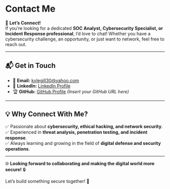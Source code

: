 # **Contact Me**  
🚀 **Let’s Connect!**  
If you’re looking for a dedicated **SOC Analyst, Cybersecurity Specialist, or Incident Response professional**, I’d love to chat! Whether you have a cybersecurity challenge, an opportunity, or just want to network, feel free to reach out.  

---  

## **📬 Get in Touch**  
- 📧 **Email:** [kylegill30@yahoo.com](mailto:kylegill30@yahoo.com)  
- 💼 **LinkedIn:** [LinkedIn Profile](https://www.linkedin.com/in/kylesportfolio/)  
- 🏆 **GitHub:** [GitHub Profile](#) *(Insert your GitHub URL here)*  

---  

## **💡 Why Connect With Me?**  
✅ Passionate about **cybersecurity, ethical hacking, and network security**.  
✅ Experienced in **threat analysis, penetration testing, and incident response**.  
✅ Always learning and growing in the field of **digital defense and security operations**.  

---  

🌐 **Looking forward to collaborating and making the digital world more secure!** 🔒  

Let’s build something secure together! 🚀

